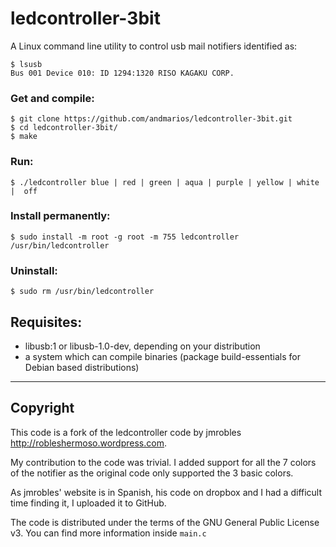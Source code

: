 # ledcontroller-3bit #

A Linux command line utility to control usb mail notifiers identified as:

    $ lsusb
    Bus 001 Device 010: ID 1294:1320 RISO KAGAKU CORP.

### Get and compile:

    $ git clone https://github.com/andmarios/ledcontroller-3bit.git
    $ cd ledcontroller-3bit/
    $ make

### Run:

    $ ./ledcontroller blue | red | green | aqua | purple | yellow | white |  off

### Install permanently:

    $ sudo install -m root -g root -m 755 ledcontroller /usr/bin/ledcontroller

### Uninstall:

    $ sudo rm /usr/bin/ledcontroller

## Requisites:

+ libusb:1 or libusb-1.0-dev, depending on your distribution
+ a system which can compile binaries (package build-essentials for Debian based distributions)

---

## Copyright

This code is a fork of the ledcontroller code by jmrobles <http://robleshermoso.wordpress.com>.

My contribution to the code was trivial. I added support for all the 7 colors of the notifier
as the original code only supported the 3 basic colors.

As jmrobles' website is in Spanish, his code on dropbox and I had a difficult time finding
it, I uploaded it to GitHub.

The code is distributed under the terms of the GNU General Public License v3. You can find more information inside `main.c`


